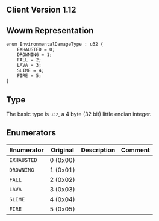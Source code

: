 ## Client Version 1.12

## Wowm Representation
```rust,ignore
enum EnvironmentalDamageType : u32 {
    EXHAUSTED = 0;    
    DROWNING = 1;    
    FALL = 2;    
    LAVA = 3;    
    SLIME = 4;    
    FIRE = 5;    
}

```
## Type
The basic type is `u32`, a 4 byte (32 bit) little endian integer.
## Enumerators
| Enumerator | Original  | Description | Comment |
| --------- | -------- | ----------- | ------- |
| `EXHAUSTED` | 0 (0x00) |  |  |
| `DROWNING` | 1 (0x01) |  |  |
| `FALL` | 2 (0x02) |  |  |
| `LAVA` | 3 (0x03) |  |  |
| `SLIME` | 4 (0x04) |  |  |
| `FIRE` | 5 (0x05) |  |  |
